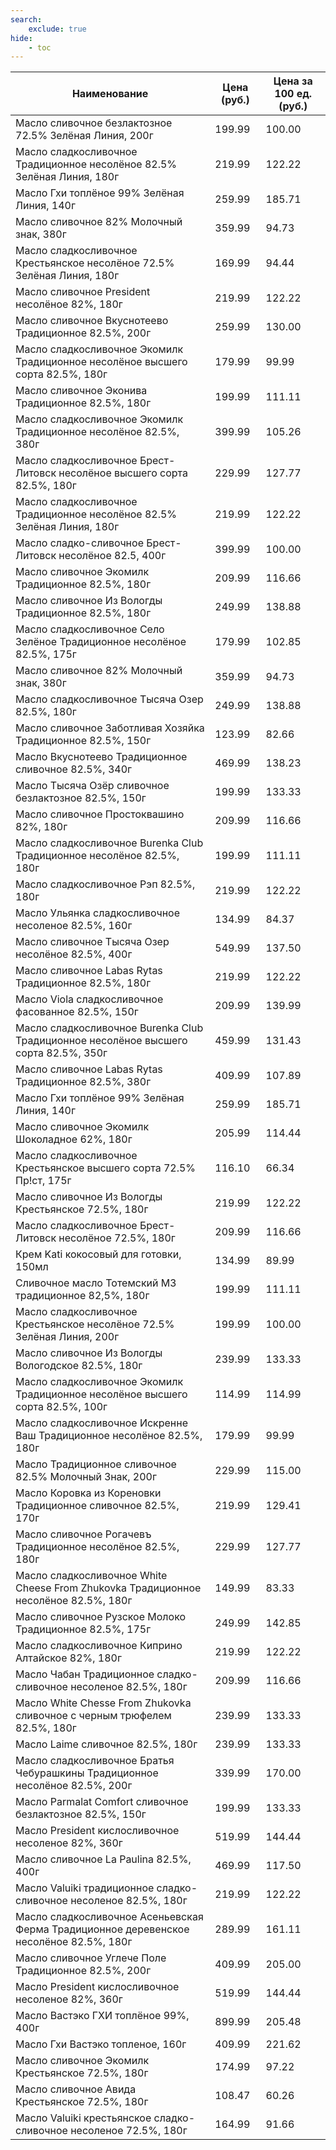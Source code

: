 ```yaml
---
search:
    exclude: true
hide:
    - toc
---
```


| Наименование | Цена (руб.) | Цена за 100 ед. (руб.) |
| -- | -- | -- |
| Масло сливочное безлактозное 72.5% Зелёная Линия, 200г | 199.99 | 100.00 |
| Масло сладкосливочное Традиционное несолёное 82.5% Зелёная Линия, 180г | 219.99 | 122.22 |
| Масло Гхи топлёное 99% Зелёная Линия, 140г | 259.99 | 185.71 |
| Масло сливочное 82% Молочный знак, 380г | 359.99 | 94.73 |
| Масло сладкосливочное Крестьянское несолёное 72.5% Зелёная Линия, 180г | 169.99 | 94.44 |
| Масло сливочное President несолёное 82%, 180г | 219.99 | 122.22 |
| Масло сливочное Вкуснотеево Традиционное 82.5%, 200г | 259.99 | 130.00 |
| Масло сладкосливочное Экомилк Традиционное несолёное высшего сорта 82.5%, 180г | 179.99 | 99.99 |
| Масло сливочное Эконива Традиционное 82.5%, 180г | 199.99 | 111.11 |
| Масло сладкосливочное Экомилк Традиционное несолёное 82.5%, 380г | 399.99 | 105.26 |
| Масло сладкосливочное Брест-Литовск несолёное высшего сорта 82.5%, 180г | 229.99 | 127.77 |
| Масло сладкосливочное Традиционное несолёное 82.5% Зелёная Линия, 180г | 219.99 | 122.22 |
| Масло сладко-сливочное Брест-Литовск несолёное 82.5, 400г | 399.99 | 100.00 |
| Масло сливочное Экомилк Традиционное 82.5%, 180г | 209.99 | 116.66 |
| Масло сливочное Из Вологды Традиционное 82.5%, 180г | 249.99 | 138.88 |
| Масло сладкосливочное Село Зелёное Традиционное несолёное 82.5%, 175г | 179.99 | 102.85 |
| Масло сливочное 82% Молочный знак, 380г | 359.99 | 94.73 |
| Масло сладкосливочное Тысяча Озер 82.5%, 180г | 249.99 | 138.88 |
| Масло сливочное Заботливая Хозяйка Традиционное 82.5%, 150г | 123.99 | 82.66 |
| Масло Вкуснотеево Традиционное сливочное 82.5%, 340г | 469.99 | 138.23 |
| Масло Тысяча Озёр сливочное безлактозное 82.5%, 150г | 199.99 | 133.33 |
| Масло сливочное Простоквашино 82%, 180г | 209.99 | 116.66 |
| Масло сладкосливочное Burenka Club Традиционное несолёное 82.5%, 180г | 199.99 | 111.11 |
| Масло сладкосливочное Рэп 82.5%, 180г | 219.99 | 122.22 |
| Масло Ульянка сладкосливочное несоленое 82.5%, 160г | 134.99 | 84.37 |
| Масло сливочное Тысяча Озер несолёное 82.5%, 400г | 549.99 | 137.50 |
| Масло сливочное Labas Rytas Традиционное 82.5%, 180г | 219.99 | 122.22 |
| Масло Viola сладкосливочное фасованное 82.5%, 150г | 209.99 | 139.99 |
| Масло сладкосливочное Burenka Club Традиционное несолёное высшего сорта 82.5%, 350г | 459.99 | 131.43 |
| Масло сливочное Labas Rytas Традиционное 82.5%, 380г | 409.99 | 107.89 |
| Масло Гхи топлёное 99% Зелёная Линия, 140г | 259.99 | 185.71 |
| Масло сливочное Экомилк Шоколадное 62%, 180г | 205.99 | 114.44 |
| Масло сладкосливочное Крестьянское высшего сорта 72.5% Пр!ст, 175г | 116.10 | 66.34 |
| Масло сливочное Из Вологды Крестьянское 72.5%, 180г | 219.99 | 122.22 |
| Масло сладкосливочное Брест-Литовск несолёное 72.5%, 180г | 209.99 | 116.66 |
| Крем Kati кокосовый для готовки, 150мл | 134.99 | 89.99 |
| Сливочное масло Тотемский МЗ традиционное 82,5%, 180г | 199.99 | 111.11 |
| Масло сладкосливочное Крестьянское несолёное 72.5% Зелёная Линия, 200г | 199.99 | 100.00 |
| Масло сливочное Из Вологды Вологодское 82.5%, 180г | 239.99 | 133.33 |
| Масло сладкосливочное Экомилк Традиционное несолёное высшего сорта 82.5%, 100г | 114.99 | 114.99 |
| Масло сладкосливочное Искренне Ваш Традиционное несолёное 82.5%, 180г | 179.99 | 99.99 |
| Масло Традиционное сливочное 82.5% Молочный Знак, 200г | 229.99 | 115.00 |
| Масло Коровка из Кореновки Традиционное сливочное 82.5%, 170г | 219.99 | 129.41 |
| Масло сливочное Рогачевъ Традиционное несолёное 82.5%, 180г | 229.99 | 127.77 |
| Масло сладкосливочное White Cheese From Zhukovka Традиционное несолёное 82.5%, 180г | 149.99 | 83.33 |
| Масло сливочное Рузское Молоко Традиционное 82.5%, 175г | 249.99 | 142.85 |
| Масло сладкосливочное Киприно Алтайское 82%, 180г | 219.99 | 122.22 |
| Масло Чабан Традиционное сладко-сливочное несоленое 82.5%, 180г | 209.99 | 116.66 |
| Масло White Chesse From Zhukovka сливочное с черным трюфелем 82.5%, 180г | 239.99 | 133.33 |
| Масло Laime сливочное 82.5%, 180г | 239.99 | 133.33 |
| Масло сладкосливочное Братья Чебурашкины Традиционное несолёное 82.5%, 200г | 339.99 | 170.00 |
| Масло Parmalat Comfort сливочное безлактозное 82.5%, 150г | 199.99 | 133.33 |
| Масло President кислосливочное несоленое 82%, 360г | 519.99 | 144.44 |
| Масло сливочное La Paulina 82.5%, 400г | 469.99 | 117.50 |
| Масло Valuiki традиционное сладко-сливочное несоленое 82.5%, 180г | 219.99 | 122.22 |
| Масло сладкосливочное Асеньевская Ферма Традиционное деревенское несолёное 82.5%, 180г | 289.99 | 161.11 |
| Масло сливочное Углече Поле Традиционное 82.5%, 200г | 409.99 | 205.00 |
| Масло President кислосливочное несоленое 82%, 360г | 519.99 | 144.44 |
| Масло Вастэко ГХИ топлёное 99%, 400г | 899.99 | 205.48 |
| Масло Гхи Вастэко топленое, 160г | 409.99 | 221.62 |
| Масло сливочное Экомилк Крестьянское 72.5%, 180г | 174.99 | 97.22 |
| Масло сливочное Авида Крестьянское 72.5%, 180г | 108.47 | 60.26 |
| Масло Valuiki крестьянское сладко-сливочное несоленое 72.5%, 180г | 164.99 | 91.66 |
